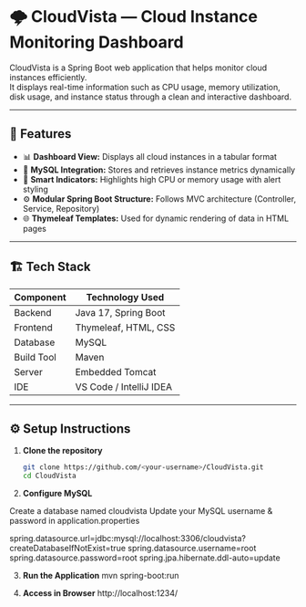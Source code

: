 # 🌩️ CloudVista — Cloud Instance Monitoring Dashboard

CloudVista is a Spring Boot web application that helps monitor cloud instances efficiently.  
It displays real-time information such as CPU usage, memory utilization, disk usage, and instance status through a clean and interactive dashboard.

---

## 🚀 Features

- 📊 **Dashboard View:** Displays all cloud instances in a tabular format  
- 💾 **MySQL Integration:** Stores and retrieves instance metrics dynamically  
- 🧠 **Smart Indicators:** Highlights high CPU or memory usage with alert styling  
- ⚙️ **Modular Spring Boot Structure:** Follows MVC architecture (Controller, Service, Repository)  
- 🌐 **Thymeleaf Templates:** Used for dynamic rendering of data in HTML pages  

---

## 🏗️ Tech Stack

| Component | Technology Used |
|------------|-----------------|
| Backend | Java 17, Spring Boot |
| Frontend | Thymeleaf, HTML, CSS |
| Database | MySQL |
| Build Tool | Maven |
| Server | Embedded Tomcat |
| IDE | VS Code / IntelliJ IDEA |

---

## ⚙️ Setup Instructions

1. **Clone the repository**
   ```bash
   git clone https://github.com/<your-username>/CloudVista.git
   cd CloudVista
2. **Configure MySQL**

Create a database named cloudvista
Update your MySQL username & password in application.properties

spring.datasource.url=jdbc:mysql://localhost:3306/cloudvista?createDatabaseIfNotExist=true
spring.datasource.username=root
spring.datasource.password=root
spring.jpa.hibernate.ddl-auto=update

3. **Run the Application**
mvn spring-boot:run


4. **Access in Browser**
http://localhost:1234/
   

